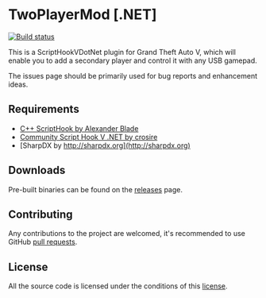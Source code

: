 # TwoPlayerMod [.NET]
[![Build status](https://ci.appveyor.com/api/projects/status/t2ilmjndrk9vu9ow?svg=true)](https://ci.appveyor.com/project/BenjaminFaal/twoplayermod)

This is a ScriptHookVDotNet plugin for Grand Theft Auto V, which will enable you to add a secondary player and control it with any USB gamepad.

The issues page should be primarily used for bug reports and enhancement ideas.

## Requirements

* [C++ ScriptHook by Alexander Blade](http://www.dev-c.com/gtav/scripthookv/)
* [Community Script Hook V .NET by crosire](https://github.com/crosire)
* [SharpDX by http://sharpdx.org](http://sharpdx.org)

## Downloads

Pre-built binaries can be found on the [releases](https://github.com/benjaminfaal/TwoPlayerMod/releases) page.

## Contributing

Any contributions to the project are welcomed, it's recommended to use GitHub [pull requests](https://help.github.com/articles/using-pull-requests/).

## License

All the source code is licensed under the conditions of this [license](https://github.com/BenjaminFaal/TwoPlayerMod/blob/master/LICENSE.txt).
